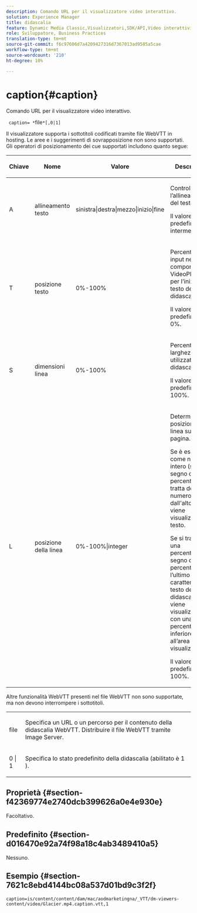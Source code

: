 ```yaml
---
description: Comando URL per il visualizzatore video interattivo.
solution: Experience Manager
title: didascalia
feature: Dynamic Media Classic,Visualizzatori,SDK/API,Video interattivi
role: Sviluppatore, Business Practices
translation-type: tm+mt
source-git-commit: f6c97606d7a4209427316d7367013ad9585a5cae
workflow-type: tm+mt
source-wordcount: '210'
ht-degree: 10%

---
```



# caption{#caption}

Comando URL per il visualizzatore video interattivo.

` caption= *`file`*[,0|1]`

Il visualizzatore supporta i sottotitoli codificati tramite file WebVTT in hosting. Le aree e i suggerimenti di sovrapposizione non sono supportati. Gli operatori di posizionamento dei cue supportati includono quanto segue:

<table id="table_62D89A06EC9E4E7983D1F26A2C85A621"> 
 <thead> 
  <tr> 
   <th colname="col1" class="entry"> <p>Chiave </p> </th> 
   <th colname="col2" class="entry"> <p>Nome </p> </th> 
   <th colname="col3" class="entry"> <p>Valore </p> </th> 
   <th colname="col4" class="entry"> <p>Descrizione </p> </th> 
  </tr> 
 </thead>
 <tbody> 
  <tr> 
   <td colname="col1"> <p> <span class="codeph"> A </span> </p> </td> 
   <td colname="col2"> <p>allineamento testo </p> </td> 
   <td colname="col3"> <p> <span class="codeph"> sinistra|destra|mezzo|inizio|fine  </span> </p> </td> 
   <td colname="col4"> <p> Controllare l’allineamento del testo. </p> <p>Il valore predefinito è <span class="codeph"> intermedio </span>. </p> </td> 
  </tr> 
  <tr> 
   <td colname="col1"> <p> <span class="codeph"> T </span> </p> </td> 
   <td colname="col2"> <p>posizione testo </p> </td> 
   <td colname="col3"> <p> 0%-100% </p> </td> 
   <td colname="col4"> <p> Percentuale di input nel componente VideoPlayer per l’inizio del testo della didascalia. </p> <p>Il valore predefinito è 0%. </p> </td> 
  </tr> 
  <tr> 
   <td colname="col1"> <p> <span class="codeph"> S  </span> </p> </td> 
   <td colname="col2"> <p>dimensioni linea </p> </td> 
   <td colname="col3"> <p> 0%-100% </p> </td> 
   <td colname="col4"> <p> Percentuale di larghezza video utilizzata per le didascalie. </p> <p>Il valore predefinito è 100%. </p> </td> 
  </tr> 
  <tr> 
   <td colname="col1"> <p> <span class="codeph"> L </span> </p> </td> 
   <td colname="col2"> <p>posizione della linea </p> </td> 
   <td colname="col3"> <p> 0%-100%|integer </p> </td> 
   <td colname="col4"> <p> Determina la posizione della linea sulla pagina. </p> <p>Se è espresso come numero intero (senza segno di percentuale), si tratta del numero di righe dall'alto in cui viene visualizzato il testo. </p> <p>Se si tratta di una percentuale (il segno di percentuale è l’ultimo carattere), il testo della didascalia viene visualizzato con una percentuale inferiore all’area di visualizzazione. </p> <p>Il valore predefinito è 100%. </p> </td> 
  </tr> 
 </tbody> 
</table>

Altre funzionalità WebVTT presenti nel file WebVTT non sono supportate, ma non devono interrompere i sottotitoli.

<table id="table_A5BB1C08DA4B425DBD0356C7D3693E75"> 
 <tbody> 
  <tr> 
   <td colname="col1"> <p> <span class="codeph"> <span class="varname"> file  </span> </span> </p> </td> 
   <td colname="col2"> <p> Specifica un URL o un percorso per il contenuto della didascalia WebVTT. Distribuire il file WebVTT tramite Image Server. </p> </td> 
  </tr> 
  <tr> 
   <td colname="col1"> <p> <span class="codeph"> 0 | 1 </span> </p> </td> 
   <td colname="col2"> <p> Specifica lo stato predefinito della didascalia (abilitato è <span class="codeph"> 1 </span>). </p> </td> 
  </tr> 
 </tbody> 
</table>

## Proprietà {#section-f42369774e2740dcb399626a0e4e930e}

Facoltativo.

## Predefinito {#section-d016470e92a74f98a18c4ab3489410a5}

Nessuno.

## Esempio {#section-7621c8ebd4144bc08a537d01bd9c3f2f}

```
caption=is/content/content/dam/mac/aodmarketingna/_VTT/dm-viewers-content/video/Glacier.mp4.caption.vtt,1
```

